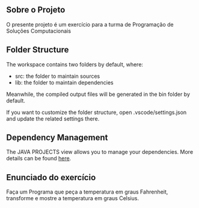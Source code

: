 ## Sobre o Projeto

O presente projeto é um exercício para a turma de Programação de Soluções Computacionais

## Folder Structure

The workspace contains two folders by default, where:

- src: the folder to maintain sources
- lib: the folder to maintain dependencies

Meanwhile, the compiled output files will be generated in the bin folder by default.

If you want to customize the folder structure, open .vscode/settings.json and update the related settings there.

## Dependency Management

The JAVA PROJECTS view allows you to manage your dependencies. More details can be found [here](https://github.com/microsoft/vscode-java-dependency#manage-dependencies).

## Enunciado do exercício

Faça um Programa que peça a temperatura em graus Fahrenheit, transforme e mostre a temperatura em graus Celsius.
